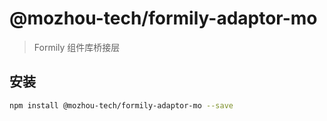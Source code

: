 # @mozhou-tech/formily-adaptor-mo

> Formily 组件库桥接层

## 安装

```bash
npm install @mozhou-tech/formily-adaptor-mo --save
```
